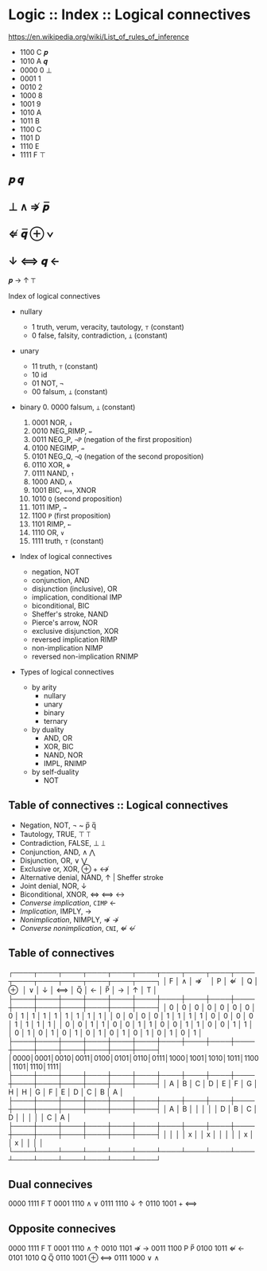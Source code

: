 # Logic :: Index :: Logical connectives

https://en.wikipedia.org/wiki/List_of_rules_of_inference

- 1100 C  𝒑
- 1010 A  𝒒
- 0000 0  ⊥
- 0001 1
- 0010 2
- 1000 8
- 1001 9
- 1010 A
- 1011 B
- 1100 C
- 1101 D
- 1110 E
- 1111 F  ⊤


𝒑
𝒒
---
⊥
∧
⇏
𝒑̅
---
⇍
𝒒̅
⊕
∨
---
↓
⟺
𝒒
←
---
𝒑
→
↑
⊤



Index of logical connectives
- nullary
  - 1 truth, verum, veracity, tautology, `⊤` (constant)
  - 0 false, falsity, contradiction,     `⊥` (constant)
- unary
  - 11 truth,  `⊤` (constant)
  - 10 id
  - 01 NOT,    `¬`
  - 00 falsum, `⊥` (constant)
- binary
   0. 0000 falsum, `⊥` (constant)
   1. 0001 NOR, `↓`
   2. 0010 NEG_RIMP, `⇍`
   3. 0011 NEG_P, `¬P` (negation of the first proposition)
   4. 0100 NEGIMP, `⇏`
   5. 0101 NEG_Q, `¬Q` (negation of the second proposition)
   6. 0110 XOR, `⊕`
   7. 0111 NAND, `↑`
   8. 1000 AND, `∧`
   9. 1001 BIC, `⟺`, XNOR
  10. 1010 `Q` (second proposition)
  11. 1011 IMP, `→`
  12. 1100 `P` (first proposition)
  13. 1101 RIMP, `←`
  14. 1110 OR, `∨`
  15. 1111 truth, `⊤` (constant)



- Index of logical connectives
  - negation,                 NOT
  - conjunction,              AND
  - disjunction (inclusive),  OR
  - implication, conditional  IMP
  - biconditional,            BIC
  - Sheffer's stroke,         NAND
  - Pierce's arrow,           NOR
  - exclusive disjunction,    XOR
  - reversed implication      RIMP
  - non-implication           NIMP
  - reversed non-implication  RNIMP

- Types of logical connectives
  - by arity
    - nullary
    - unary
    - binary
    - ternary
  - by duality
    - AND, OR
    - XOR, BIC
    - NAND, NOR
    - IMPL, RNIMP
  - by self-duality
    - NOT

## Table of connectives :: Logical connectives

- Negation,                   NOT,    ¬  ~  p̅  q̅
- Tautology,                  TRUE,   ⊤  ⟙
- Contradiction,              FALSE,  ⊥  ⟘
- Conjunction,                AND,    ∧  ⋀
- Disjunction,                OR,     ∨  ⋁
- Exclusive or,               XOR,    ⊕  +  ↮
- Alternative denial,         NAND,   ↑  |       Sheffer stroke
- Joint denial,               NOR,    ↓
- Biconditional,              XNOR,   ⇔  ⟺  ↔
- *Converse implication*,    `CIMP`   ←  
- *Implication*,              IMPLY,  →
- *Nonimplication*,           NIMPLY, ⇏  ↛
- *Converse nonimplication*,  `CNI`,  ⇍  ↚

## Table of connectives

┌────┬────┬────┬────┬────┬────┬────┬────┬────┬────┬────┬────┬────┬────┬────┬────┐
│ F  │ ∧  │ ⇏           │ P  │ ⇍    │ Q  │ ⊕     │ ∨  │ ↓  │ ⟺ │ Q̅  │ ←  │ P̅  │ →  │ ↑  │ T  │
├────┼────┼────┼────┼────┼────┼────┼────┼────┼────┼────┼────┼────┼────┼────┼────┤
│ 0  │ 0  │ 0  │ 0  │ 0  │ 0  │ 0  │ 0  │ 1  │  1 │ 1  │  1 │  1 │  1 │  1 │  1 │
│ 0  │ 0  │ 0  │ 0  │ 1  │ 1  │ 1  │ 1  │ 0  │  0 │ 0  │  0 │  1 │  1 │  1 │  1 │
│ 0  │ 0  │ 1  │ 1  │ 0  │ 0  │ 1  │ 1  │ 0  │  0 │ 1  │  1 │  0 │  0 │  1 │  1 │
│ 0  │ 1  │ 0  │ 1  │ 0  │ 1  │ 0  │ 1  │ 0  │  1 │ 0  │  1 │  0 │  1 │  0 │  1 │
├────┼────┼────┼────┼────┼────┼────┼────┼────┼────┼────┼────┼────┼────┼────┼────┤
│0000│0001│0010│0011│0100│0101│0110│0111│1000│1001│1010│1011│1100│1101│1110│1111│
├────┼────┼────┼────┼────┼────┼────┼────┼────┼────┼────┼────┼────┼────┼────┼────┤
│ A  │ B  │ C  │ D  │ E  │ F  │ G  │ H  │ H  │ G  │ F  │ E  │ D  │ C  │ B  │ A  │
├────┼────┼────┼────┼────┼────┼────┼────┼────┼────┼────┼────┼────┼────┼────┼────┤
│ A  │ B  │    │    │    │    │ D  │ B  │ C  │ D  │    │    │    │    │ C  │ A  │
├────┼────┼────┼────┼────┼────┼────┼────┼────┼────┼────┼────┼────┼────┼────┼────┤
│    │    │    │ x  │    │ x  │    │    │    │    │ x  │    │  x │    │    │    │
└────┴────┴────┴────┴────┴────┴────┴────┴────┴────┴────┴────┴────┴────┴────┴────┘

## Dual connecives

0000 1111 F T
0001 1110 ∧ ∨
0111 1110 ↓ ↑
0110 1001 + ⟺

## Opposite connecives

0000 1111 F T
0001 1110 ∧ ↑
0010 1101 ⇏ →
0011 1100 P P̅
0100 1011 ⇍ ←
0101 1010 Q Q̅
0110 1001 ⊕ ⟺
0111 1000 ∨ ∧
